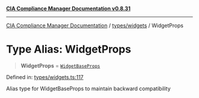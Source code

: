 [**CIA Compliance Manager Documentation v0.8.31**](../../../README.md)

***

[CIA Compliance Manager Documentation](../../../modules.md) / [types/widgets](../README.md) / WidgetProps

# Type Alias: WidgetProps

> **WidgetProps** = [`WidgetBaseProps`](../interfaces/WidgetBaseProps.md)

Defined in: [types/widgets.ts:117](https://github.com/Hack23/cia-compliance-manager/blob/85c025371255f412469ec0119911b7cb143a6212/src/types/widgets.ts#L117)

Alias type for WidgetBaseProps to maintain backward compatibility
